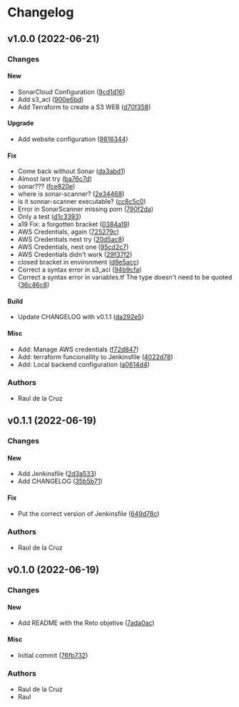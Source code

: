 # Changelog

## v1.0.0 (2022-06-21)

### Changes

#### New

* SonarCloud Configuration ([9cd1d16](https://github.com/rcruz63/RetoGitOps/commit/9cd1d16))
* Add s3_acl ([900e6bd](https://github.com/rcruz63/RetoGitOps/commit/900e6bd))
* Add Terraform to create a S3 WEB ([d70f358](https://github.com/rcruz63/RetoGitOps/commit/d70f358))

#### Upgrade

* Add website configuration ([9816344](https://github.com/rcruz63/RetoGitOps/commit/9816344))

#### Fix

* Come back without Sonar ([da3abd1](https://github.com/rcruz63/RetoGitOps/commit/da3abd1))
* Almost last try ([ba76c7d](https://github.com/rcruz63/RetoGitOps/commit/ba76c7d))
* sonar??? ([fce820e](https://github.com/rcruz63/RetoGitOps/commit/fce820e))
* where is sonar-scanner? ([2e34468](https://github.com/rcruz63/RetoGitOps/commit/2e34468))
* is it sonnar-scanner executable? ([cc8c5c0](https://github.com/rcruz63/RetoGitOps/commit/cc8c5c0))
* Error in SonarScanner missing pom ([790f2da](https://github.com/rcruz63/RetoGitOps/commit/790f2da))
* Only a test ([d1c3393](https://github.com/rcruz63/RetoGitOps/commit/d1c3393))
* a19 Fix: a forgotten bracket ([0384a19](https://github.com/rcruz63/RetoGitOps/commit/0384a19))
* AWS Credentials, again ([725279c](https://github.com/rcruz63/RetoGitOps/commit/725279c))
* AWS Credentials next try ([20d5ac8](https://github.com/rcruz63/RetoGitOps/commit/20d5ac8))
* AWS Credentials, nest one ([95cd2c7](https://github.com/rcruz63/RetoGitOps/commit/95cd2c7))
* AWS Credentials didn't work ([29f37f2](https://github.com/rcruz63/RetoGitOps/commit/29f37f2))
* closed bracket in environment ([d8e5acc](https://github.com/rcruz63/RetoGitOps/commit/d8e5acc))
* Correct a syntax error in s3_acl ([94b9cfa](https://github.com/rcruz63/RetoGitOps/commit/94b9cfa))
* Correct a syntax error in variables.tf The type doesn't need to be quoted ([36c46c8](https://github.com/rcruz63/RetoGitOps/commit/36c46c8))

#### Build

* Update CHANGELOG with v0.1.1 ([da292e5](https://github.com/rcruz63/RetoGitOps/commit/da292e5))

#### Misc

* Add: Manage AWS credentials ([f72d847](https://github.com/rcruz63/RetoGitOps/commit/f72d847))
* Add: terraform funcionallity to Jenkinsfile ([4022d78](https://github.com/rcruz63/RetoGitOps/commit/4022d78))
* Add: Local backend configuration ([a0614d4](https://github.com/rcruz63/RetoGitOps/commit/a0614d4))

### Authors

* Raul de la Cruz

## v0.1.1 (2022-06-19)

### Changes

#### New

* Add Jenkinsfile ([2d3a533](https://github.com/rcruz63/RetoGitOps/commit/2d3a533))
* Add CHANGELOG ([35b5b71](https://github.com/rcruz63/RetoGitOps/commit/35b5b71))

#### Fix

* Put the correct version of Jenkinsfile ([649d78c](https://github.com/rcruz63/RetoGitOps/commit/649d78c))

### Authors

* Raul de la Cruz

## v0.1.0 (2022-06-19)

### Changes

#### New

* Add README with the Reto objetive ([7ada0ac](https://github.com/rcruz63/RetoGitOps/commit/7ada0ac))

#### Misc

* Initial commit ([76fb732](https://github.com/rcruz63/RetoGitOps/commit/76fb732))

### Authors

* Raul de la Cruz
* Raul

